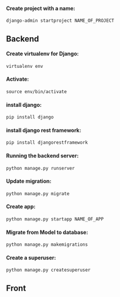 #### Create project with a name:

`django-admin startproject NAME_OF_PROJECT`


## Backend

#### Create virtualenv for Django:

`virtualenv env`

#### Activate:

`source env/bin/activate`

#### install django:

`pip install django`

#### install django rest framework:

`pip install djangorestframework`


#### Running the backend server:

`python manage.py runserver`

#### Update migration:

`python manage.py migrate`

#### Create app:

`python manage.py startapp NAME_OF_APP`

#### Migrate from Model to database:

`python manage.py makemigrations`


#### Create a superuser:

`python manage.py createsuperuser`



## Front

